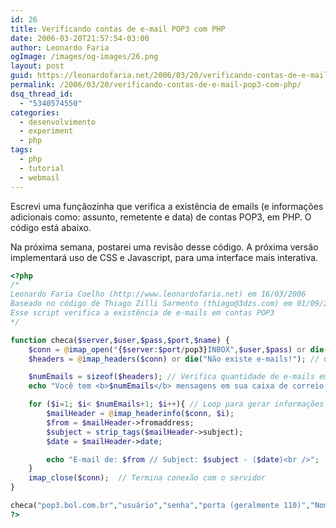 ```yaml
---
id: 26
title: Verificando contas de e-mail POP3 com PHP
date: 2006-03-20T21:57:54-03:00
author: Leonardo Faria
ogImage: /images/og-images/26.png
layout: post
guid: https://leonardofaria.net/2006/03/20/verificando-contas-de-e-mail-pop3-com-php/
permalink: /2006/03/20/verificando-contas-de-e-mail-pop3-com-php/
dsq_thread_id:
  - "5340574550"
categories:
  - desenvolvimento
  - experiment
  - php
tags:
  - php
  - tutorial
  - webmail
---
```

Escrevi uma funçãozinha que verifica a existência de emails (e informações adicionais como: assunto, remetente e data) de contas POP3, em PHP. O código está abaixo.

Na próxima semana, postarei uma revisão desse código. A próxima versão implementará uso de CSS e Javascript, para uma interface mais interativa.

<!--more-->

```php
<?php
/*
Leonardo Faria Coelho (http://www.leonardofaria.net) em 16/03/2006
Baseado no código de Thiago Zilli Sarmento (thiago@3dzs.com) em 01/09/2003
Esse script verifica a existência de e-mails em contas POP3
*/

function checa($server,$user,$pass,$port,$name) {
	$conn = @imap_open("{$server:$port/pop3}INBOX",$user,$pass) or die("Falha na conexão!"); // Conexão com o server
	$headers = @imap_headers($conn) or die("Não existe e-mails!"); // Chamando o Headers

	$numEmails = sizeof($headers); // Verifica quantidade de e-mails em sua caixa postal
	echo "Você tem <b>$numEmails</b> mensagens em sua caixa de correio.<br / />"; // Mostra conteúdo

	for ($i=1; $i< $numEmails+1; $i++){ // Loop para gerar informações das mensagens
		$mailHeader = @imap_headerinfo($conn, $i);
		$from = $mailHeader->fromaddress;
		$subject = strip_tags($mailHeader->subject);
		$date = $mailHeader->date;

		echo "E-mail de: $from // Subject: $subject - ($date)<br />";
	}
	imap_close($conn);  // Termina conexão com o servidor
}

checa("pop3.bol.com.br","usuário","senha","porta (geralmente 110)","Nome da caixa");
?>
```
